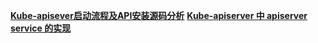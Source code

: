 

**[Kube-apisever启动流程及API安装源码分析](https://xigang.github.io/2019/11/23/kube-apisever/)**
**[Kube-apiserver 中 apiserver service 的实现](https://mp.weixin.qq.com/s/7jFmh-z__BHQaGxTQc0DvA)**
